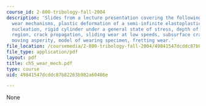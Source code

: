 ```yaml
---
course_id: 2-800-tribology-fall-2004
description: 'Slides from a lecture presentation covering the following topics: Delamination
  wear mechanisms, plastic deformation of a semi-infinite elastoplastic solid, crack
  nucleation, rigid cylinder under a general state of stress, depth of void nucleation
  region, crack propagation, sliding wear at low speeds, subsurface crack under a
  moving asperity, model of wearing specimen, fretting wear.'
file_location: /coursemedia/2-800-tribology-fall-2004/49841547dcddc87b82263b982a60486e_ch5_wear_mech.pdf
file_type: application/pdf
layout: pdf
title: ch5_wear_mech.pdf
type: course
uid: 49841547dcddc87b82263b982a60486e

---
```

None